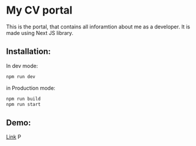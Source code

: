 # My CV portal

This is the portal, that contains all inforamtion about me as a developer. It is made using Next JS library.

## Installation:

In dev mode:

```bash
npm run dev
```

in Production mode:

```bash
npm run build
npm run start
```

## Demo:

[Link](https://my-cv-portal-next.netlify.app/)
P
